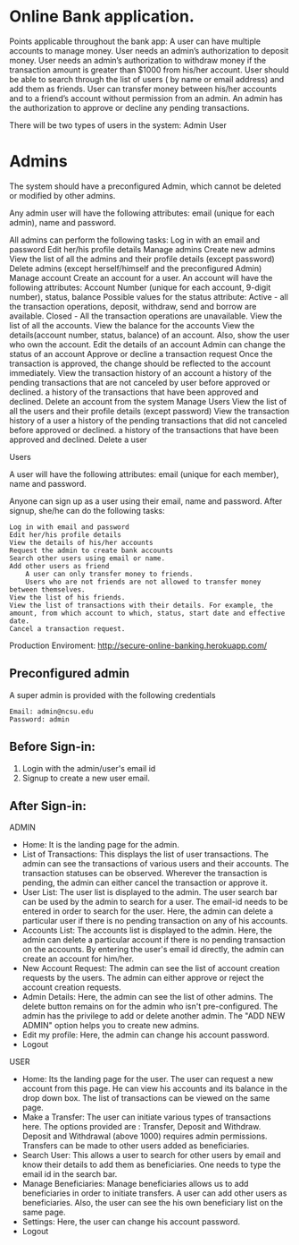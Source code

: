 # Online Bank application. 

Points applicable throughout the bank app:
	A user can have multiple accounts to manage money.
	User needs an admin’s authorization to deposit money.
	User needs an admin’s authorization to withdraw money if  the transaction amount is greater than $1000 from his/her account.
	User should be able to search through the list of users ( by name or email address) and add them as friends.
	User can transfer money between his/her accounts and to a friend’s account without permission from an admin.
	An admin has the authorization to approve or decline any pending transactions.

There will be two types of users in the system:
	Admin
	User

# Admins

The system should have a preconfigured Admin, which cannot be deleted or modified by other admins.

Any admin user will have the following attributes: email (unique for each admin), name and password.

All admins can perform the following tasks:
	Log in with an email and password
	Edit her/his profile details
	Manage admins
		Create new admins
		View the list of all the admins and their profile details (except password)
		Delete admins (except herself/himself and the preconfigured Admin)
	Manage account
		Create an account for a user. An account will have the following attributes: Account Number (unique for each account, 9-digit number), status, balance
			Possible values for the status attribute:
				Active - all the transaction operations, deposit, withdraw, send and borrow are available.
				Closed - All the transaction operations are unavailable.
		View the list of all the accounts. View the balance for the accounts
		View the details(account number, status, balance) of an account. Also, show the user who own the account.
		Edit the details of an account
			Admin can change the status of an account 
		Approve or decline a transaction request
			Once the transaction is approved, the change should be reflected to the account immediately.
		View the transaction history of an account
			a history of the pending transactions that are not canceled by user before approved or declined.
			a history of the transactions that have been approved and declined.
		Delete an account from the system
	Manage Users
		View the list of all the users and their profile details (except password)
		View the transaction history of a user 
			a history of the pending transactions that did not canceled before approved or declined.
			a history of the transactions that have been approved and declined.
		Delete a user


Users

A user will have the following attributes: email (unique for each member), name and password.

Anyone can sign up as a user using their email, name and password. After signup, she/he can do the following tasks:

	Log in with email and password
	Edit her/his profile details
	View the details of his/her accounts
	Request the admin to create bank accounts
	Search other users using email or name.
	Add other users as friend
		A user can only transfer money to friends.
		Users who are not friends are not allowed to transfer money between themselves.
	View the list of his friends.
	View the list of transactions with their details. For example, the amount, from which account to which, status, start date and effective date.
	Cancel a transaction request.



Production Enviroment: http://secure-online-banking.herokuapp.com/

Preconfigured admin
--------------------------------------------------------------------------------------------------------------------------------
A super admin is provided with the following credentials

    Email: admin@ncsu.edu
    Password: admin
	
Before Sign-in:
--------------------------------------------------------------------------------------------------------------------------------
1. Login with the admin/user's email id
2. Signup to create a new user email.

After Sign-in:
--------------------------------------------------------------------------------------------------------------------------------
ADMIN

* Home: 
It is the landing page for the admin.
* List of Transactions: 
This displays the list of user transactions. The admin can see the transactions of various users and their accounts. The transaction statuses can be observed. Wherever the transaction is pending, the admin can either cancel the transaction or approve it.
* User List:
The user list is displayed to the admin. The user search bar can be used by the admin to search for a user. The email-id needs to be entered in order to search for the user. Here, the admin can delete a particular user if there is no pending transaction on any of his accounts.
* Accounts List:
The accounts list is displayed to the admin. Here, the admin can delete a particular account if there is no pending transaction on the accounts. By entering the user's email id directly, the admin can create an account for him/her.
* New Account Request:
The admin can see the list of account creation requests by the users. The admin can either approve or reject the account creation requests. 
* Admin Details:
Here, the admin can see the list of other admins. The delete button remains on for the admin who isn't pre-configured. The admin has the privilege to add or delete another admin. The "ADD NEW ADMIN" option helps you to create new admins.
* Edit my profile:
Here, the admin can change his account password.
* Logout


USER

* Home: 
Its the landing page for the user. The user can request a new account from this page. He can view his accounts and its balance in the drop down box. The list of transactions can be viewed on the same page.
* Make a Transfer:
The user can initiate various types of transactions here. The options provided are : Transfer, Deposit and Withdraw. Deposit and Withdrawal (above 1000) requires admin permissions. Transfers can be made to other users added as beneficiaries. 
* Search User:
This allows a user to search for other users by email and know their details to add them as beneficiaries. One needs to type the email id in the search bar.
* Manage Beneficiaries:
Manage beneficiaries allows us to add beneficiaries in order to initiate transfers. A user can add other users as beneficiaries. Also, the user can see the his own beneficiary list on the same page.
* Settings:
Here, the user can change his account password.
* Logout
